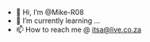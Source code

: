 - 👋 Hi, I’m @Mike-R08
- 🌱 I’m currently learning ...
- 📫 How to reach me @ itsa@live.co.za  

<!---
Mike-R08/Mike-R08 is a ✨ special ✨ repository because its `README.md` (this file) appears on your GitHub profile.
You can click the Preview link to take a look at your changes.
--->
